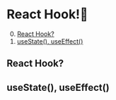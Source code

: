 # React Hook!🌂

0. [React Hook?](#React-Hook)
1. [useState(), useEffect()](#useState\,-useEffect)

## React Hook?

## useState(), useEffect()
